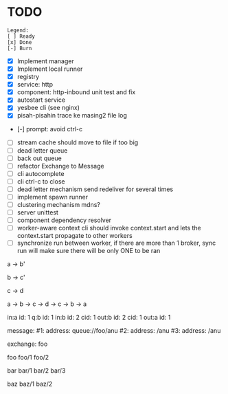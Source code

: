 TODO
====

``` 
Legend:
[ ] Ready
[x] Done
[-] Burn
```

- [x] Implement manager
- [x] Implement local runner
- [x] registry
- [x] service: http
- [x] component: http-inbound unit test and fix
- [x] autostart service
- [x] yesbee cli (see nginx)
- [x] pisah-pisahin trace ke masing2 file log
- [-] prompt:     avoid ctrl-c
- [ ] stream cache should move to file if too big
- [ ] dead letter queue
- [ ] back out queue
- [ ] refactor Exchange to Message
- [ ] cli autocomplete
- [ ] cli ctrl-c to close
- [ ] dead letter mechanism
    send
    redeliver for several times
- [ ] implement spawn runner
- [ ] clustering mechanism
    mdns?
- [ ] server unittest
- [ ] component dependency resolver
- [ ] worker-aware context 
        cli should invoke context.start and lets the context.start propagate to other workers
- [ ] synchronize run between worker, if there are more than 1 broker, sync run will make sure there will be only ONE to be ran

a -> b'

b -> c'

c -> d

a -> b -> c -> d -> c -> b -> a


in:a 
  id: 1
q:b
  id: 1
in:b 
  id: 2
  cid: 1
out:b
  id: 2
  cid: 1
out:a
  id: 1
  

message: 
  #1: address: queue://foo/anu
  #2: address: /anu
  #3: address: /anu

exchange:
  foo


foo
  foo/1
  foo/2


bar
  bar/1
  bar/2
  bar/3

baz
  baz/1
  baz/2